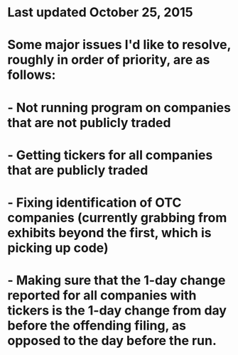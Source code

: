 # Last updated October 25, 2015
# Some major issues I'd like to resolve, roughly in order of priority, are as follows:
# - Not running program on companies that are not publicly traded
# - Getting tickers for all companies that are publicly traded
# - Fixing identification of OTC companies (currently grabbing from exhibits beyond the first, which is picking up code)
# - Making sure that the 1-day change reported for all companies with tickers is the 1-day change from day before the offending filing, as opposed to the day before the run.